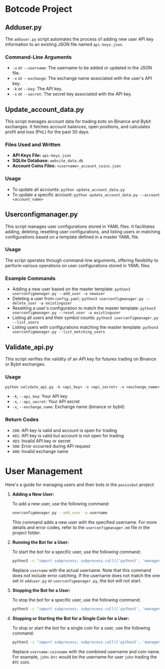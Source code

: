 # Botcode Project

## Adduser.py

The `adduser.py` script automates the process of adding new user API key information to an existing JSON file named `api-keys.json`.

### Command-Line Arguments

- `-u` or `--username`: The username to be added or updated in the JSON file.
- `-x` or `--exchange`: The exchange name associated with the user's API key.
- `-k` or `--key`: The API key.
- `-s` or `--secret`: The secret key associated with the API key.

## Update_account_data.py

This script manages account data for trading bots on Binance and Bybit exchanges. It fetches account balances, open positions, and calculates profit and loss (PnL) for the past 30 days.

### Files Used and Written

- **API Keys File:** `api-keys.json`
- **SQLite Database:** `website_data.db`
- **Account Coins Files:** `<username>_account_coins.json`

### Usage

- To update all accounts: `python update_account_data.py`
- To update a specific account: `python update_account_data.py --account <account_name>`

## Userconfigmanager.py

This script manages user configurations stored in YAML files. It facilitates adding, deleting, resetting user configurations, and listing users or matching configurations based on a template defined in a master YAML file.

### Usage

The script operates through command-line arguments, offering flexibility to perform various operations on user configurations stored in YAML files.

### Example Commands

- Adding a new user based on the master template: `python3 userconfigmanager.py --add_user -a newuser`
- Deleting a user from `config.yaml`: `python3 userconfigmanager.py --delete_user -a existinguser`
- Resetting a user's configuration to match the master template: `python3 userconfigmanager.py --reset_user -a existinguser`
- Listing all users and their symbol counts: `python3 userconfigmanager.py --list_users`
- Listing users with configurations matching the master template: `python3 userconfigmanager.py --list_matching_users`

## Validate_api.py

This script verifies the validity of an API key for futures trading on Binance or Bybit exchanges.

### Usage

`python validate_api.py -k <api_key> -s <api_secret> -x <exchange_name>`

- `-k`, `--api_key`: Your API key
- `-s`, `--api_secret`: Your API secret
- `-x`, `--exchange_name`: Exchange name (binance or bybit)

### Return Codes

- `200`: API key is valid and account is open for trading
- `401`: API key is valid but account is not open for trading
- `403`: Invalid API key or secret
- `500`: Error occurred during API request
- `400`: Invalid exchange name


# User Management

Here's a guide for managing users and their bots in the `passivbot` project:

1. **Adding a New User:**

   To add a new user, use the following command:

   ```bash
   userconfigmanager.py --add_user -a username
   ```

   This command adds a new user with the specified username. For more details and error codes, refer to the `userconfigmanager.md` file in the project folder.

2. **Running the Bot for a User:**

   To start the bot for a specific user, use the following command:

   ```bash
   python3 -c "import subprocess; subprocess.call(['python3', 'manager', 'start', 'username', '-y'], cwd='/home/stablesail/passivbot')"
   ```

   Replace `username` with the actual username. Note that this command does not include error catching. If the username does not match the one set in `adduser.py` or `userconfigmanager.py`, the bot will not start.

3. **Stopping the Bot for a User:**

   To stop the bot for a specific user, use the following command:

   ```bash
   python3 -c "import subprocess; subprocess.call(['python3', 'manager', 'stop', 'username', '-y'], cwd='/home/stablesail/passivbot')"
   ```

4. **Stopping or Starting the Bot for a Single Coin for a User:**

   To stop or start the bot for a single coin for a user, use the following command:

   ```bash
   python3 -c "import subprocess; subprocess.call(['python3', 'manager', 'stop', 'username-coinname', '-y'], cwd='/home/stablesail/passivbot')"
   ```

   Replace `username-coinname` with the combined username and coin name. For example, `john-btc` would be the username for user `john` trading the `BTC` coin.